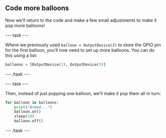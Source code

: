 ## Code more balloons

Now we'll return to the code and make a few small adjustments to make it pop more balloons!

--- task ---

Where we previously used `balloon = OutputDevice(2)` to store the GPIO pin for the first balloon, you'll now need to set up more balloons. You can do this using a list:

```python
balloons = [OutputDevice(2), OutputDevice(3)]
```

--- /task ---

--- task ---

Then, instead of just popping one balloon, we'll make it pop them all in turn:

```python
for balloon in balloons:
    print("Armed...")
    balloon.on()
    sleep(10)
    balloon.off()
```

--- /task ---



